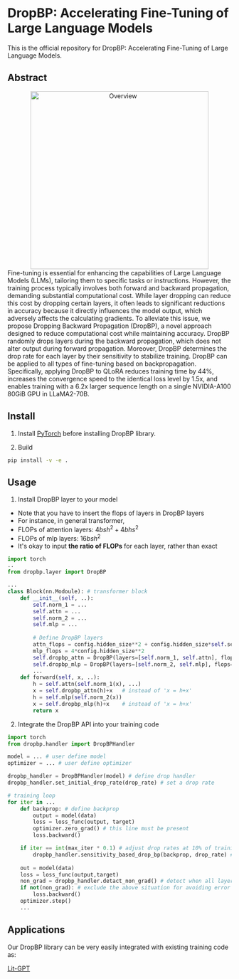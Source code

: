 # DropBP: Accelerating Fine-Tuning of Large Language Models
This is the official repository for DropBP: Accelerating Fine-Tuning of Large Language Models.

## Abstract
<div align="center">
    <img width="400" alt="Overview" src="https://github.com/WooSunghyeon/dropbp/assets/85105077/95bfa537-b4e6-4e84-88b6-a46c550fd39e">
</div>
Fine-tuning is essential for enhancing the capabilities of Large Language Models (LLMs), tailoring them to specific tasks or instructions. However, the training process typically involves both forward and backward propagation, demanding substantial computational cost. While layer dropping can reduce this cost by dropping certain layers, it often leads to significant reductions in accuracy because it directly influences the model output, which adversely affects the calculating gradients. To alleviate this issue, we propose Dropping Backward Propagation (DropBP), a novel approach designed to reduce computational cost while maintaining accuracy. DropBP randomly drops layers during the backward propagation, which does not alter output during forward propagation. Moreover, DropBP determines the drop rate for each layer by their sensitivity to stabilize training. DropBP can be applied to all types of fine-tuning based on backpropagation. Specifically, applying DropBP to QLoRA reduces training time by 44%, increases the convergence speed to the identical loss level by 1.5x, and enables training with a 6.2x larger sequence length on a single NVIDIA-A100 80GiB GPU in LLaMA2-70B.

## Install
1. Install [PyTorch](https://pytorch.org/) before installing DropBP library.

2. Build
```bash
pip install -v -e .
```
## Usage

1. Install DropBP layer to your model
+ Note that you have to insert the flops of layers in DropBP layers
+ For instance, in general transformer,
+ FLOPs of attention layers: $4bsh^2+4bhs^2$
+ FLOPs of mlp layers: $16bsh^2$
+ It's okay to input **the ratio of FLOPs** for each layer, rather than exact

```python
import torch
..
from dropbp.layer import DropBP

...
class Block(nn.Modoule): # transformer block
    def __init__(self, ..):
        self.norm_1 = ...
        self.attn = ...
        self.norm_2 = ...
        self.mlp = ...
        
        # Define DropBP layers
        attn_flops = config.hidden_size**2 + config.hidden_size*self.sequence_length 
        mlp_flops = 4*config.hidden_size**2
        self.dropbp_attn = DropBP(layers=[self.norm_1, self.attn], flops=..)
        self.dropbp_mlp = DropBP(layers=[self.norm_2, self.mlp], flops=..)
        ...
    def forward(self, x, ..):
        h = self.attn(self.norm_1(x), ...)
        x = self.dropbp_attn(h)+x   # instead of 'x = h+x'  
        h = self.mlp(self.norm_2(x))
        x = self.dropbp_mlp(h)+x    # instead of 'x = h+x'    
        return x
```
2. Integrate the DropBP API into your training code
```python
import torch
from dropbp.handler import DropBPHandler

model = ... # user define model
optimizer = ... # user define optimizer

dropbp_handler = DropBPHandler(model) # define drop handler
dropbp_handler.set_initial_drop_rate(drop_rate) # set a drop rate

# training loop
for iter in ...
    def backprop: # define backprop
        output = model(data)
        loss = loss_func(output, target)
        optimizer.zero_grad() # this line must be present
        loss.backward()

    if iter == int(max_iter * 0.1) # adjust drop rates at 10% of training process 
        dropbp_handler.sensitivity_based_drop_bp(backprop, drop_rate) # it automatically adjusts drop rates
    
    out = model(data)
    loss = loss_func(output,target)
    non_grad = dropbp_handler.detact_non_grad() # detect when all layers are dropped
    if not(non_grad): # exclude the above situation for avoiding error
        loss.backward()
    optimizer.step()
    ...
```

## Applications
Our DropBP library can be very easily integrated with existing training code as:

[Lit-GPT](https://github.com/viqpldem/dropbp/tree/main/lit-gpt)
